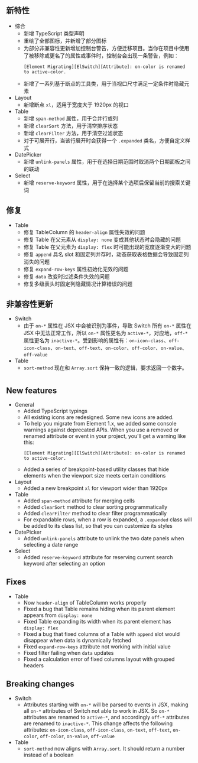 ## 新特性
- 综合
  - 新增 TypeScript 类型声明
  - 重绘了全部图标，并新增了部分图标
  - 为部分非兼容性更新增加控制台警告，方便迁移项目。当你在项目中使用了被移除或更名了的属性或事件时，控制台会出现一条警告，例如：
    ```
    [Element Migrating][ElSwitch][Attribute]: on-color is renamed to active-color.
    ```
  - 新增了一系列基于断点的工具类，用于当视口尺寸满足一定条件时隐藏元素
- Layout
  - 新增断点 `xl`，适用于宽度大于 1920px 的视口
- Table
  - 新增 `span-method` 属性，用于合并行或列
  - 新增 `clearSort` 方法，用于清空排序状态
  - 新增 `clearFilter` 方法，用于清空过滤状态
  - 对于可展开行，当该行展开时会获得一个 `.expanded` 类名，方便自定义样式
- DatePicker
  - 新增 `unlink-panels` 属性，用于在选择日期范围时取消两个日期面板之间的联动
- Select
  - 新增 `reserve-keyword` 属性，用于在选择某个选项后保留当前的搜索关键词

## 修复
- Table
  - 修复 TableColumn 的 `header-align` 属性失效的问题
  - 修复 Table 在父元素从 `display: none` 变成其他状态时会隐藏的问题
  - 修复 Table 在父元素为 `display: flex` 时可能出现的宽度逐渐变大的问题
  - 修复 `append` 具名 slot 和固定列并存时，动态获取表格数据会导致固定列消失的问题
  - 修复 `expand-row-keys` 属性初始化无效的问题
  - 修复 `data` 改变时过滤条件失效的问题
  - 修复多级表头时固定列隐藏情况计算错误的问题

## 非兼容性更新
- Switch
  - 由于 `on-*` 属性在 JSX 中会被识别为事件，导致 Switch 所有 `on-*` 属性在 JSX 中无法正常工作，所以 `on-*` 属性更名为 `active-*`，对应地，`off-*` 属性更名为 `inactive-*`。受到影响的属性有：`on-icon-class`、`off-icon-class`、`on-text`、`off-text`、`on-color`、`off-color`、`on-value`、`off-value`
- Table
  - `sort-method` 现在和 `Array.sort` 保持一致的逻辑，要求返回一个数字。

#

## New features
- General
  - Added TypeScript typings
  - All existing icons are redesigned. Some new icons are added.
  - To help you migrate from Element 1.x, we added some console warnings against deprecated APIs. When you use a
 removed or renamed attribute or event in your project, you'll get a warning like this:
    ```
    [Element Migrating][ElSwitch][Attribute]: on-color is renamed to active-color.
    ```
  - Added a series of breakpoint-based utility classes that hide elements when the viewport size meets certain conditions
- Layout
  - Added a new breakpoint `xl` for viewport wider than 1920px
- Table
  - Added `span-method` attribute for merging cells
  - Added `clearSort` method to clear sorting programmatically
  - Added `clearFilter` method to clear filter programmatically
  - For expandable rows, when a row is expanded, a `.expanded` class will be added to its class list, so that you can customize its styles
- DatePicker
  - Added `unlink-panels` attribute to unlink the two date panels when selecting a date range
- Select
  - Added `reserve-keyword` attribute for reserving current search keyword after selecting an option

## Fixes
- Table
  - Now `header-align` of TableColumn works properly
  - Fixed a bug that Table remains hiding when its parent element appears from `display: none`
  - Fixed Table expanding its width when its parent element has `display: flex`
  - Fixed a bug that fixed columns of a Table with `append` slot would disappear when data is dynamically fetched
  - Fixed `expand-row-keys` attribute not working with initial value
  - Fixed filter failing when `data` updates
  - Fixed a calculation error of fixed columns layout with grouped headers

## Breaking changes
- Switch
  - Attributes starting with `on-*` will be parsed to events in JSX, making all `on-*` attributes of Switch not
 able to work in JSX. So `on-*` attributes are renamed to `active-*`, and accordingly `off-*` attributes are renamed to `inactive-*`. This change affects the following attributes: `on-icon-class`, `off-icon-class`, `on-text`, `off-text`, `on-color`, `off-color`, `on-value`, `off-value`
- Table
  - `sort-method` now aligns with `Array.sort`. It should return a number instead of a boolean